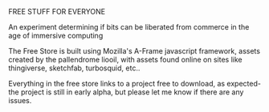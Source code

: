 FREE STUFF FOR EVERYONE

An experiment determining if bits can be liberated from commerce in the age of immersive computing

The Free Store is built using Mozilla's A-Frame javascript framework, assets created by the pallendrome liooil, with assets found online on sites like thingiverse, sketchfab, turbosquid, etc.. 

Everything in the free store links to a project free to download, as expected- the project is still in early alpha, but please let me know if there are any issues.